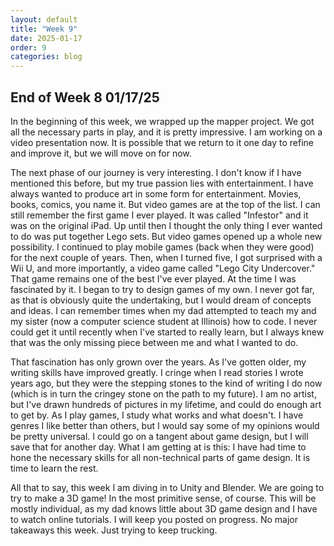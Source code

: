 ```yaml
---
layout: default
title: "Week 9"
date: 2025-01-17
order: 9
categories: blog
---
```


## End of Week 8 01/17/25
In the beginning of this week, we wrapped up the mapper project. We got all the necessary parts in play, and it is pretty impressive. I am working on a video presentation now. It is possible that we return to it one day to refine and improve it, but we will move on for now. 

The next phase of our journey is very interesting. I don't know if I have mentioned this before, but my true passion lies with entertainment. I have always wanted to produce art in some form for entertainment. Movies, books, comics, you name it. But video games are at the top of the list. I can still remember the first game I ever played. It was called "Infestor" and it was on the original iPad. Up until then I thought the only thing I ever wanted to do was put together Lego sets. But video games opened up a whole new possibility. I continued to play mobile games (back when they were good) for the next couple of years. Then, when I turned five, I got surprised with a Wii U, and more importantly, a video game called "Lego City Undercover." That game remains one of the best I've ever played. At the time I was fascinated by it. I began to try to design games of my own. I never got far, as that is obviously quite the undertaking, but I would dream of concepts and ideas. I can remember times when my dad attempted to teach my and my sister (now a computer science student at Illinois) how to code. I never could get it until recently when I've started to really learn, but I always knew that was the only missing piece between me and what I wanted to do. 

That fascination has only grown over the years. As I've gotten older, my writing skills have improved greatly. I cringe when I read stories I wrote years ago, but they were the stepping stones to the kind of writing I do now (which is in turn the cringey stone on the path to my future). I am no artist, but I've drawn hundreds of pictures in my lifetime, and could do enough art to get by. As I play games, I study what works and what doesn't. I have genres I like better than others, but I would say some of my opinions would be pretty universal. I could go on a tangent about game design, but I will save that for another day. What I am getting at is this: I have had time to hone the necessary skills for all non-technical parts of game design. It is time to learn the rest.

All that to say, this week I am diving in to Unity and Blender. We are going to try to make a 3D game! In the most primitive sense, of course. This will be mostly individual, as my dad knows little about 3D game design and I have to watch online tutorials. I will keep you posted on progress. No major takeaways this week. Just trying to keep trucking.